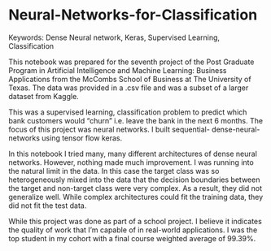 # Neural-Networks-for-Classification
Keywords: Dense Neural network, Keras, Supervised Learning, Classification

This notebook was prepared for the seventh project of the Post Graduate Program in Artificial Intelligence and Machine Learning: Business Applications from the McCombs School of Business at The University of Texas. The data was provided in a .csv file and was a subset of a larger dataset from Kaggle.

This was a supervised learning, classification problem to predict which bank customers would “churn” i.e. leave the bank in the next 6 months. The focus of this project was neural networks. I built sequential- dense-neural-networks using tensor flow keras.

In this notebook I tried many, many different architectures of dense neural networks. However, nothing made much improvement. I was running into the natural limit in the data. In this case the target class was so heterogeneously mixed into the data that the decision boundaries between the target and non-target class were very complex. As a result, they did not generalize well. While complex architectures could fit the training data, they did not fit the test data.

While this project was done as part of a school project. I believe it indicates the quality of work that I’m capable of in real-world applications. I was the top student in my cohort with a final course weighted average of 99.39%.
